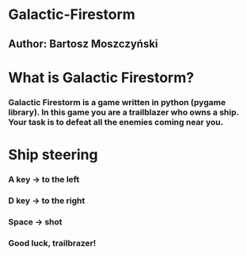 # Galactic-Firestorm
## Author: Bartosz Moszczyński

# What is Galactic Firestorm?

### Galactic Firestorm is a game written in python (pygame library). In this game you are a trailblazer who owns a ship. Your task is to defeat all the enemies coming near you.

# Ship steering

### A key -> to the left
### D key -> to the right
### Space -> shot

### Good luck, trailbrazer!
